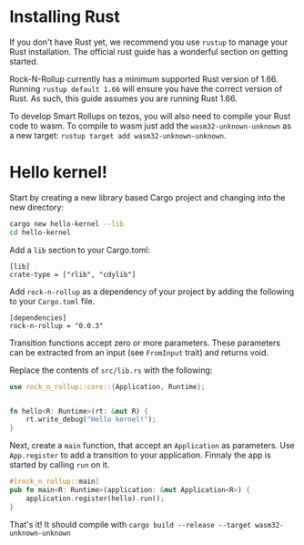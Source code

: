 # Installing Rust

If you don't have Rust yet, we recommend you use `rustup` to manage your Rust installation. The official rust guide has a wonderful section on getting started.

Rock-N-Rollup currently has a minimum supported Rust version of 1.66. Running `rustup default 1.66` will ensure you have the correct version of Rust. As such, this guide assumes you are running Rust 1.66.

To develop Smart Rollups on tezos, you will also need to compile your Rust code to wasm. To compile to wasm just add the `wasm32-unknown-unknown` as a new target: `rustup target add wasm32-unknown-unknown`.

# Hello kernel!

Start by creating a new library based Cargo project and changing into the new directory:

```bash
cargo new hello-kernel --lib
cd hello-kernel
```

Add a `lib` section to your Cargo.toml:

```
[lib]
crate-type = ["rlib", "cdylib"]
```

Add `rock-n-rollup` as a dependency of your project by adding the following to your `Cargo.toml` file.

```
[dependencies]
rock-n-rollup = "0.0.3"
```

Transition functions accept zero or more parameters. These parameters can be extracted from an input (see `FromInput` trait) and returns void.

Replace the contents of `src/lib.rs` with the following:

```rust
use rock_n_rollup::core::{Application, Runtime};


fn hello<R: Runtime>(rt: &mut R) {
    rt.write_debug("Hello kernel!");
}
```

Next, create a `main` function, that accept an `Application` as parameters. Use `App.register` to add a transition to your application. Finnaly the app is started by calling `run` on it.

```rust
#[rock_n_rollup::main]
pub fn main<R: Runtime>(application: &mut Application<R>) {
    application.register(hello).run();
}
```

That's it! It should compile with `cargo build --release --target wasm32-unknown-unknown`
